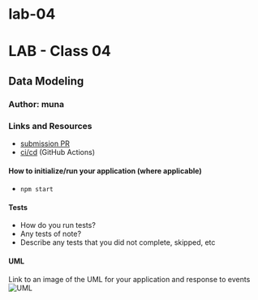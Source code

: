 # lab-04

# LAB - Class 04

## Data Modeling

### Author: muna

### Links and Resources

- [submission PR](http://xyz.com)
- [ci/cd](http://xyz.com) (GitHub Actions)



#### How to initialize/run your application (where applicable)

-  `npm start`

#### Tests

- How do you run tests?
- Any tests of note?
- Describe any tests that you did not complete, skipped, etc

#### UML

Link to an image of the UML for your application and response to events
![UML](UML.jpg)
